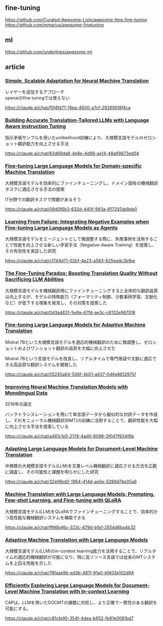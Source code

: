 
## fine-tuning

https://github.com/Curated-Awesome-Lists/awesome-llms-fine-tuning
https://github.com/mmarius/awesome-finetuning


## ml

https://github.com/underlines/awesome-ml


## article

### [Simple, Scalable Adaptation for Neural Machine Translation](https://aclanthology.org/D19-1165/)

レイヤーを追加するアプローチ  
openaiのfine tuningでは使えない

https://claude.ai/chat/f5f4fd71-18ea-4600-a7cf-292695f8f4ca

### [Building Accurate Translation-Tailored LLMs with Language Aware Instruction Tuning](https://arxiv.org/html/2403.14399v1)

指示矛盾サンプルを用いたunlikelihood訓練により、大規模言語モデルのゼロショット翻訳能力を向上させる手法

https://claude.ai/chat/63d69da8-4e8e-4d98-ae14-48a69873ed04

### [Fine-tuning Large Language Models for Domain-specific Machine Translation](https://arxiv.org/html/2402.15061v1)

大規模言語モデルを効率的にファインチューニングし、ドメイン固有の機械翻訳タスクに適応させる手法の提案

IT分野での翻訳タスクで問題があるそう

https://claude.ai/chat/09d0f6b3-632d-440f-993a-817297ab9de0

### [Learning From Failure: Integrating Negative Examples when Fine-tuning Large Language Models as Agents](https://arxiv.org/html/2402.11651v1)

大規模言語モデルをエージェントとして微調整する際に、失敗事例を活用することで性能を向上させる新しい学習手法（Negative-Aware Training）を提案し、その有効性を実証した研究

https://claude.ai/chat/cf744d71-02b1-4e23-a583-825eadc3bfbe

### [The Fine-Tuning Paradox: Boosting Translation Quality Without Sacrificing LLM Abilities](https://aclanthology.org/2024.acl-long.336/)

大規模言語モデルを機械翻訳用にファインチューニングすると全体的な翻訳品質は向上するが、モデルの特殊能力（フォーマリティ制御、少数事例学習、文脈化など）が低下する現象を発見し、その対策を提案した

https://claude.ai/chat/0d3ad431-5e9a-47f4-ae3c-c6132e967018

### [Fine-tuning Large Language Models for Adaptive Machine Translation](https://arxiv.org/abs/2312.12740)

Mistral 7Bという大規模言語モデルを適応的機械翻訳のために微調整し、ゼロショットおよびワンショット翻訳の品質を大幅に向上させた

Mistral 7Bという言語モデルを改良し、リアルタイムで専門用語や文脈に適応できる高品質な翻訳システムを開発した

https://claude.ai/chat/05245a64-506f-4b51-a637-046e8612975f

### [Improving Neural Machine Translation Models with Monolingual Data](https://arxiv.org/abs/1511.06709)

2016年の論文

バックトランスレーションを用いて単言語データから擬似的な対訳データを作成し、それをニューラル機械翻訳(NMT)の訓練に活用することで、翻訳性能を大幅に向上させる手法を提案している

https://claude.ai/chat/a461c1e5-2178-4ad0-8098-3f047f934f6b

### [Adapting Large Language Models for Document-Level Machine Translation](https://arxiv.org/abs/2401.06468)

中規模の大規模言語モデル(LLM)を文書レベル機械翻訳に適応させる方法を広範に調査し、その可能性と課題を明らかにした研究

https://claude.ai/chat/32ef6bd2-1964-414d-ae5e-5289d74e05a6


### [Machine Translation with Large Language Models: Prompting, Few-shot Learning, and Fine-tuning with QLoRA](https://aclanthology.org/2023.wmt-1.43/)

大規模言語モデル(LLM)をQLoRAでファインチューニングすることで、効率的かつ高性能な機械翻訳システムを構築できる

https://claude.ai/chat/ff66b46c-323c-479d-b1bf-2554d6ba4b32

### [Adaptive Machine Translation with Large Language Models](https://arxiv.org/abs/2301.13294)

大規模言語モデル(LLM)のin-context learning能力を活用することで、リアルタイムの適応的機械翻訳が可能になり、特に高リソース言語では従来のMTシステムを上回る性能を示した

https://claude.ai/chat/78faae9b-ed3b-4811-91a0-bf403e102d94

### [Efficiently Exploring Large Language Models for Document-Level Machine Translation with In-context Learning]()

CAPは、LLMを用いたDOCMTの課題に対処し、より正確で一貫性のある翻訳を可能にする。

https://claude.ai/chat/c81cfe95-354f-4dea-b652-fb81e0081bd7
